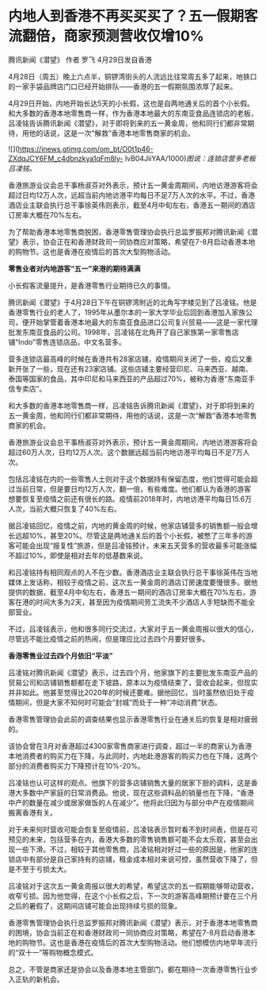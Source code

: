 # 内地人到香港不再买买买了？五一假期客流翻倍，商家预测营收仅增10%

腾讯新闻《潜望》 作者 罗飞 4月29日发自香港

4月28日（周五）晚上六点半，铜锣湾街头的人流远比往常周五多了起来，地铁口的一家手袋品牌店门口已经开始排队——香港的五一假期氛围浓厚了起来。

4月29日开始，内地开始长达5天的小长假，这也是自两地通关后的首个小长假。和大多数的香港本地零售商一样，作为香港本地最大的东南亚食品连锁店的老板，吕凌铭告诉腾讯新闻《潜望》，对于即将到来的五一黄金周，他和同行们都非常期待，用他的话说，这是一次“解救”香港本地零售商家的机会。

![](https://inews.gtimg.com/om_bt/O0t1p46-ZXdqJCY6FM_c4dbnzkya1qFm8ly-
lvB04JiiYAA/1000)_图说：连锁店营多老板吕凌铭。_

香港旅游业议会总干事杨淑芬对外表示，预计五一黄金周期间，内地访港游客将会超过日均12万人次，远超当前内地访港平均每日不足7万人次的水平。不过，香港酒店业主联会执行总干事徐英伟则表示，截至4月中旬左右，香港五一期间的酒店订房率大概在70%左右。

为了帮助香港本地零售商脱困，香港零售管理协会执行总监罗振邦对腾讯新闻《潜望》表示，协会正在和香港财政司一同协商应对策略，希望在7-8月启动香港本地的购物节。这也是香港在疫情后的首次大型购物活动。

**零售业者对内地游客“五一”来港的期待满满**

小长假客流量提升，是香港零售行业期待已久的事情。

腾讯新闻《潜望》于4月28日下午在铜锣湾附近的北角写字楼见到了吕凌铭。他是香港零售行业的老人了，1995年从墨尔本的一家大学毕业后回到香港加入家族公司，便开始掌管着香港本地最大的东南亚食品进口公司复兴贸易——这是一家代理批发东南亚食品的公司。1998年，吕凌铭在北角开了自己家族第一家零售店铺“Indo”零售连锁店品，中文名营多。

营多连锁店最高峰的时候在香港共有28家店铺，疫情期间关闭了一些，疫后又重新开张了一些，现在还有23家店铺。这些店铺主要经营印尼、马来西亚、越南、泰国等国家的食品，其中印尼和马来西亚的产品超过70%，被称为香港“东南亚手信专卖店”。

和大多数的香港本地零售商一样，吕凌铭告诉腾讯新闻《潜望》，对于即将到来的五一黄金周，他和同行们都非常期待，用他的话说，这是一次“解救”香港本地零售商家的机会。

香港旅游业议会总干事杨淑芬对外表示，预计五一黄金周期间，内地访港游客将会超过60万人次，日均12万人次。这个数据远超当前内地访港平均每日不足7万人次。

包括吕凌铭在内的一些零售人士则对于这个数据持有保留态度，他们觉得可能会超过当前日常，但是要日均12万人次，翻一倍，有些难度。他们都认为香港的游客想要恢复至疫情之前还有很长的路。疫情前2018年时，内地访港平均每日15.6万人次，当前大概只恢复了40%左右。

据吕凌铭回忆，疫情之前，内地的黄金周的时候，他家店铺营多的销售额一般会增长远超10%，甚至20%。尽管这是两地通关后的首个小长假，被憋了三年多的游客可能会出现“报复性”旅游，但是吕凌铭预计，未来五天营多的营收最多可能涨幅不超过10%，即使是相对去年的低基数来说。

和吕凌铭持有相同观点的人不在少数。香港酒店业主联会执行总干事徐英伟在当地媒体上发话称，相较于疫情之前，这次五一黄金周的酒店订房速度要慢很多。据他提供的数据，截至4月中旬左右，香港五一期间的酒店订房率大概在70%左右，游客在港的时间大多为2天，甚至因为疫情期间劳工流失不少酒店人手短缺而不能全部营业。

不过，吕凌铭表示，他和很多同行交流过，大家对于五一黄金周报以很大的信心，尽管远不能比疫情之前的热闹，但是理应比过去四个月要好很多。

**香港零售业过去四个月依旧“平淡”**

吕凌铭对腾讯新闻《潜望》表示，过去四个月，他家旗下的主要批发东南亚产品的贸易公司和店铺销售额都在走下坡路，原本以为疫情结束了，营收会起来，但现实并非如此。他甚至觉得比2020年的时候还要难。据他回忆，当时虽然依旧处于疫情期间，但是大家不知何时可能会“封城”而处于一种“冲动消费”状态。

香港零售管理协会此前的调查结果也显示香港零售行业在通关后的恢复是相对疲弱的。

该协会曾在3月对香港超过4300家零售商家进行调查，超过一半的商家认为香港本地消费者的购买力在下降，与此同时，内地赴港游客的购买力也在下降，这两个部分的消费者购买力下降预计在10%-20%。

吕凌铭也认可这样的观点。他旗下的营多店铺销售大量的居家下厨的调料，这是香港大多数中产家庭的日常消费品。他说，现在这些调料品的销量也在下降，“香港中产的数量在减少或居家做饭的人在减少”。他将此归因为与部分中产在疫情期间搬离香港有关。

对于未来何时营收可能会恢复至疫情前，吕凌铭表示暂时看不到时间表，但是在可预见的未来，包括营多在内，香港大多数的零售销售额可能不会太乐观，甚至会出现一些下滑。不过，相较于其他零售商，吕凌铭相对好过一些的原因是，他家的连锁店中有部分是自己家持有的店铺，租金成本相对来说可控，虽然营收下降了，但是不至于亏损太大。

吕凌铭对于这次五一黄金周报以很大的希望，希望这次的五一假期能够带动营收，收窄亏损。因为他觉得，在这个小长假之后，下一次的游客高峰期预计要在三个月之后的暑假了，这期间店铺可能会出现持续亏损的现象。

香港零售管理协会执行总监罗振邦对腾讯新闻《潜望》表示，对于香港本地零售商的困境，协会当前正在和香港财政司一同协商应对策略，希望在7-8月启动香港本地的购物节。这也是香港在疫情后的首次大型购物活动。他们想模仿内地早年流行的“双十一”等购物概念模式。

总之，不管是商家还是协会以及香港本地主管部门，都在期待一次香港零售行业步入正轨的新机会。

